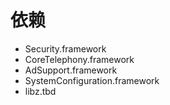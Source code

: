 # 依赖 

- Security.framework
- CoreTelephony.framework
- AdSupport.framework
- SystemConfiguration.framework
- libz.tbd